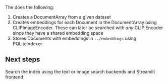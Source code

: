 The does the following:

1. Creates a DocumentArray from a given dataset
2. Creates embeddings for each Document in the DocumentArray using CLIPImageEncoder. These can later be searched with *any* CLIP Encoder since they have a shared embedding space
3. Stores Documents with embeddings in `../embeddings` using PQLiteIndexer

## Next steps

Search the index using the text or image search backends and Streamlit frontend
